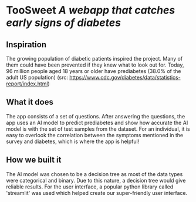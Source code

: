 # TooSweet *A webapp that catches early signs of diabetes*

## Inspiration
The growing population of diabetic patients inspired the project. Many of them could have been prevented if they knew what to look out for. Today, 96 million people aged 18 years or older have prediabetes (38.0% of the adult US population) (src: https://www.cdc.gov/diabetes/data/statistics-report/index.html)

## What it does
The app consists of a set of questions. After answering the questions, the app uses an AI model to predict prediabetes and show how accurate the AI model is with the set of test samples from the dataset. For an individual, it is easy to overlook the correlation between the symptoms mentioned in the survey and diabetes, which is where the app is helpful!

## How we built it
The AI model was chosen to be a decision tree as most of the data types were categorical and binary. Due to this nature, a decision tree would give reliable results. For the user interface, a popular python library called 'streamlit' was used which helped create our super-friendly user interface. 
